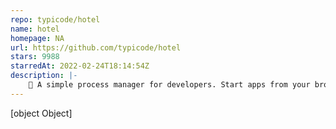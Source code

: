 ```yaml
---
repo: typicode/hotel
name: hotel
homepage: NA
url: https://github.com/typicode/hotel
stars: 9988
starredAt: 2022-02-24T18:14:54Z
description: |-
    🏩 A simple process manager for developers. Start apps from your browser and access them using local domains
---
```


[object Object]

